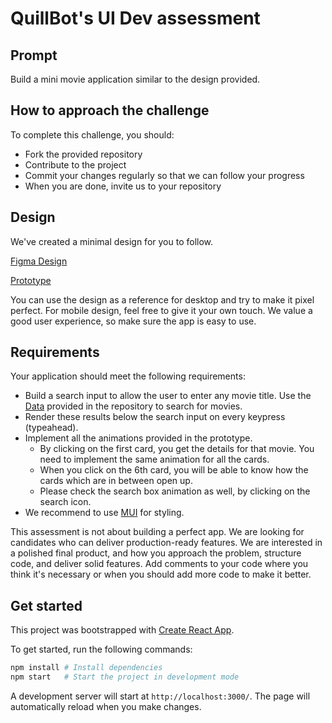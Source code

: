 # QuillBot's UI Dev assessment

## Prompt

Build a mini movie application similar to the design provided.

## How to approach the challenge

To complete this challenge, you should:

- Fork the provided repository
- Contribute to the project
- Commit your changes regularly so that we can follow your progress
- When you are done, invite us to your repository

## Design

We've created a minimal design for you to follow.

[Figma Design](https://www.figma.com/design/reE0SZpcntGfzQ5rUsOAPp/Exercise?node-id=0-1&t=6g0b8zH3m7PQNPry-1)

[Prototype](https://www.figma.com/proto/reE0SZpcntGfzQ5rUsOAPp/Exercise?node-id=116-3&starting-point-node-id=116%3A3&t=ERd62rKFUayEDGpv-1)

You can use the design as a reference for desktop and try to make it pixel perfect. For mobile design, feel free to give it your own touch. We value a good user experience, so make sure the app is easy to use.

## Requirements

Your application should meet the following requirements:

- Build a search input to allow the user to enter any movie title. Use the [Data](./data.json) provided in the repository to search for movies.
- Render these results below the search input on every keypress (typeahead).
- Implement all the animations provided in the prototype.
  - By clicking on the first card, you get the details for that movie. You need to implement the same animation for all the cards.
  - When you click on the 6th card, you will be able to know how the cards which are in between open up.
  - Please check the search box animation as well, by clicking on the search icon.
- We recommend to use [MUI](https://mui.com/system/getting-started/) for styling.

This assessment is not about building a perfect app. We are looking for candidates who can deliver production-ready features. We are interested in a polished final product, and how you approach the problem, structure code, and deliver solid features. Add comments to your code where you think it's necessary or when you should add more code to make it better.

## Get started

This project was bootstrapped with [Create React App](https://github.com/facebook/create-react-app).

To get started, run the following commands:

```sh
npm install # Install dependencies
npm start   # Start the project in development mode
```

A development server will start at `http://localhost:3000/`. The page will automatically reload when you make changes.
